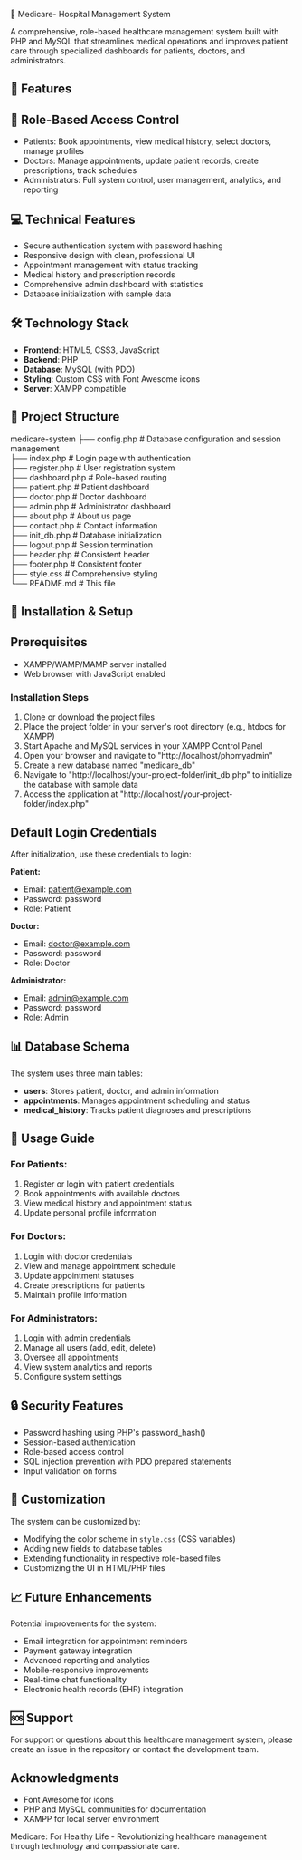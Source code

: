 🏥 Medicare- Hospital Management System

A comprehensive, role-based healthcare management system built with PHP and MySQL that streamlines medical operations and improves patient care through specialized dashboards for patients, doctors, and administrators.

## 🌟 Features

## 👥 Role-Based Access Control
- Patients: Book appointments, view medical history, select doctors, manage profiles
- Doctors: Manage appointments, update patient records, create prescriptions, track schedules
- Administrators: Full system control, user management, analytics, and reporting

## 💻 Technical Features
- Secure authentication system with password hashing
- Responsive design with clean, professional UI
- Appointment management with status tracking
- Medical history and prescription records
- Comprehensive admin dashboard with statistics
- Database initialization with sample data

## 🛠️ Technology Stack

- **Frontend**: HTML5, CSS3, JavaScript
- **Backend**: PHP
- **Database**: MySQL (with PDO)
- **Styling**: Custom CSS with Font Awesome icons
- **Server**: XAMPP compatible

## 📁 Project Structure
medicare-system
├── config.php              # Database configuration and session management<br>
├── index.php               # Login page with authentication<br>
├── register.php            # User registration system<br>
├── dashboard.php           # Role-based routing<br>
├── patient.php             # Patient dashboard<br>
├── doctor.php              # Doctor dashboard<br>
├── admin.php               # Administrator dashboard<br>
├── about.php               # About us page<br>
├── contact.php             # Contact information<br>
├── init_db.php             # Database initialization<br>
├── logout.php              # Session termination<br>
├── header.php              # Consistent header<br>
├── footer.php              # Consistent footer<br>
├── style.css               # Comprehensive styling<br>
└── README.md               # This file<br>

## 🚀 Installation & Setup

## Prerequisites
- XAMPP/WAMP/MAMP server installed
- Web browser with JavaScript enabled

### Installation Steps
1. Clone or download the project files
2. Place the project folder in your server's root directory (e.g., htdocs for XAMPP)
3. Start Apache and MySQL services in your XAMPP Control Panel
4. Open your browser and navigate to "http://localhost/phpmyadmin"
5. Create a new database named "medicare_db"
6. Navigate to "http://localhost/your-project-folder/init_db.php" to initialize the database with sample data
7. Access the application at "http://localhost/your-project-folder/index.php"

## Default Login Credentials
After initialization, use these credentials to login:

**Patient:**
- Email: patient@example.com
- Password: password
- Role: Patient

**Doctor:**
- Email: doctor@example.com
- Password: password
- Role: Doctor

**Administrator:**
- Email: admin@example.com
- Password: password
- Role: Admin

## 📊 Database Schema

The system uses three main tables:
- **users**: Stores patient, doctor, and admin information
- **appointments**: Manages appointment scheduling and status
- **medical_history**: Tracks patient diagnoses and prescriptions

## 🎯 Usage Guide

### For Patients:
1. Register or login with patient credentials
2. Book appointments with available doctors
3. View medical history and appointment status
4. Update personal profile information

### For Doctors:
1. Login with doctor credentials
2. View and manage appointment schedule
3. Update appointment statuses
4. Create prescriptions for patients
5. Maintain profile information

### For Administrators:
1. Login with admin credentials
2. Manage all users (add, edit, delete)
3. Oversee all appointments
4. View system analytics and reports
5. Configure system settings

## 🔒 Security Features

- Password hashing using PHP's password_hash()
- Session-based authentication
- Role-based access control
- SQL injection prevention with PDO prepared statements
- Input validation on forms

## 🎨 Customization

The system can be customized by:
- Modifying the color scheme in `style.css` (CSS variables)
- Adding new fields to database tables
- Extending functionality in respective role-based files
- Customizing the UI in HTML/PHP files

## 📈 Future Enhancements

Potential improvements for the system:
- Email integration for appointment reminders
- Payment gateway integration
- Advanced reporting and analytics
- Mobile-responsive improvements
- Real-time chat functionality
- Electronic health records (EHR) integration

## 🆘 Support

For support or questions about this healthcare management system, please create an issue in the repository or contact the development team.

##  Acknowledgments

- Font Awesome for icons
- PHP and MySQL communities for documentation
- XAMPP for local server environment

Medicare: For Healthy Life - Revolutionizing healthcare management through technology and compassionate care.
